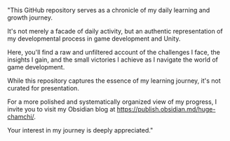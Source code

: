 "This GitHub repository serves as a chronicle of my daily learning and growth journey.

It's not merely a facade of daily activity, but an authentic representation of my developmental process in game development and Unity.

Here, you'll find a raw and unfiltered account of the challenges I face, the insights I gain, and the small victories I achieve as I navigate the world of game development.

While this repository captures the essence of my learning journey, it's not curated for presentation. 

For a more polished and systematically organized view of my progress, I invite you to visit my Obsidian blog at https://publish.obsidian.md/huge-chamchi/.

Your interest in my journey is deeply appreciated."

